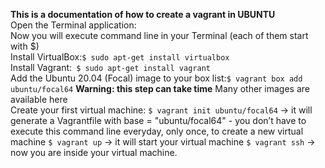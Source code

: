 **This is a documentation of how to create a vagrant in UBUNTU**<br>
Open the Terminal application:
<br>
Now you will execute command line in your Terminal (each of them start with $)
<br>
Install VirtualBox:``` $ sudo apt-get install virtualbox ```
<br>
Install Vagrant:```  $ sudo apt-get install vagrant ```
<br>
Add the Ubuntu 20.04 (Focal) image to your box list:``` $ vagrant box add ubuntu/focal64 ``` **Warning: this step can take time**
Many other images are available here <br>
Create your first virtual machine:
``` $ vagrant init ubuntu/focal64 ``` -> it will generate a Vagrantfile with base = "ubuntu/focal64" - you don’t have to execute this command line everyday, only once, to create a new virtual machine
``` $ vagrant up ``` -> it will start your virtual machine
``` $ vagrant ssh ``` -> now you are inside your virtual machine.
